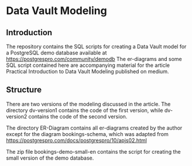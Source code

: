 # Data Vault Modeling

## Introduction

The repository contains the SQL scripts for creating a Data Vault model
for a PostgreSQL demo database available at https://postgrespro.com/community/demodb 
The er-diagrams and some SQL script contained here are accompanying material 
for the article Practical Introduction to Data Vault Modeling 
published on medium.

## Structure
There are two versions of the modeling discussed in the article.
The directory dv-version1 contains the code of the first version, while dv-version2 contains
the code of the second version.

The directory ER-Diagram contains all er-diagrams created by the author except for
the diagram bookings-schema, which was adapted from https://postgrespro.com/docs/postgrespro/10/apjs02.html

The zip file bookings-demo-small-en contains the script for creating the small version of the demo database.

